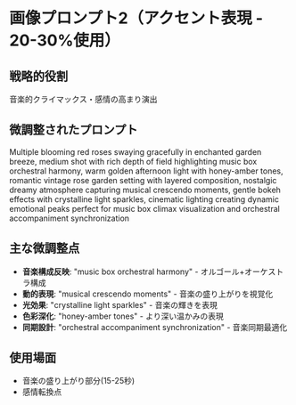 # 画像プロンプト2（アクセント表現 - 20-30%使用）

## 戦略的役割
音楽的クライマックス・感情の高まり演出

## 微調整されたプロンプト
Multiple blooming red roses swaying gracefully in enchanted garden breeze, medium shot with rich depth of field highlighting music box orchestral harmony, warm golden afternoon light with honey-amber tones, romantic vintage rose garden setting with layered composition, nostalgic dreamy atmosphere capturing musical crescendo moments, gentle bokeh effects with crystalline light sparkles, cinematic lighting creating dynamic emotional peaks perfect for music box climax visualization and orchestral accompaniment synchronization

## 主な微調整点
- **音楽構成反映**: "music box orchestral harmony" - オルゴール+オーケストラ構成
- **動的表現**: "musical crescendo moments" - 音楽の盛り上がりを視覚化
- **光効果**: "crystalline light sparkles" - 音楽の輝きを表現
- **色彩深化**: "honey-amber tones" - より深い温かみの表現
- **同期設計**: "orchestral accompaniment synchronization" - 音楽同期最適化

## 使用場面
- 音楽の盛り上がり部分(15-25秒)
- 感情転換点